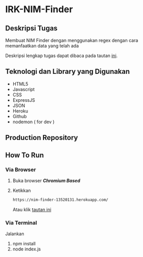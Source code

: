 # IRK-NIM-Finder

## Deskripsi Tugas

Membuat NIM Finder dengan menggunakan regex dengan cara memanfaatkan data yang telah ada

Deskripsi lengkap tugas dapat dibaca pada tautan [ini](https://github.com/hokkyss/Seleksi-IRK-NIM_Finder).

## Teknologi dan Library yang Digunakan

-   HTML5
-   Javascript
-   CSS
-   ExpressJS
-   JSON
-   Heroku
-   Github
-   nodemon ( for dev )

## Production Repository

## How To Run

### Via Browser

1. Buka browser <strong><em>Chromium Based</em></strong>

2. Ketikkan
    ```bash
    https://nim-finder-13520131.herokuapp.com/
    ```
    Atau klik [tautan ini](https://nim-finder-13520131.herokuapp.com/)

### Via Terminal

Jalankan

1. npm install
2. node index.js
